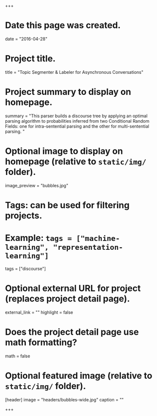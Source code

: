 +++
# Date this page was created.
date = "2016-04-28"

# Project title.
title = "Topic Segmenter & Labeler for Asynchronous Conversations"

# Project summary to display on homepage.
summary = "This parser builds a discourse tree by applying an optimal parsing algorithm to probabilities inferred from two Conditional Random Fields: one for intra-sentential parsing and the other for multi-sentential parsing. "

# Optional image to display on homepage (relative to `static/img/` folder).
image_preview = "bubbles.jpg"

# Tags: can be used for filtering projects.
# Example: `tags = ["machine-learning", "representation-learning"]`
tags = ["discourse"]

# Optional external URL for project (replaces project detail page).
external_link = ""
highlight = false
# Does the project detail page use math formatting?
math = false

# Optional featured image (relative to `static/img/` folder).
[header]
image = "headers/bubbles-wide.jpg"
caption = ""

+++
